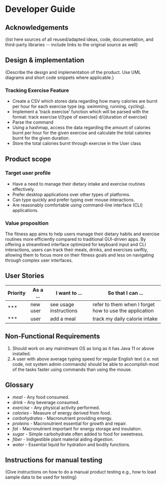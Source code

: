 # Developer Guide

## Acknowledgements

{list here sources of all reused/adapted ideas, code, documentation, and third-party libraries -- include links to the original source as well}

## Design & implementation

{Describe the design and implementation of the product. Use UML diagrams and short code snippets where applicable.}

### Tracking Exercise Feature
- Create a CSV which stores data regarding how many calories are burnt per hour for each exercise type (eg. swimming, running, cycling).
- Implement a 'track exercise' function which will be parsed with the format:
  track exercise t/{type of exercise} d/{duration of exercise}
- Parse the command
- Using a hashmap, access the data regarding the amount of calories burnt per hour for the given exercise and calculate the total calories burnt for the given duration.
- Store the total calories burnt through exercise in the User class


## Product scope
### Target user profile
- Have a need to manage their dietary intake and exercise routines effectively.
- Prefer desktop applications over other types of platforms.
- Can type quickly and prefer typing over mouse interactions.
- Are reasonably comfortable using command-line interface (CLI) applications.

### Value proposition

The fitness app aims to help users manage their dietary habits and exercise routines more efficiently compared to traditional GUI-driven apps. 
By offering a streamlined interface optimized for keyboard input and CLI interactions, users can track their meals, drinks, and exercises swiftly, allowing them to focus more on their fitness goals and less on navigating through complex user interfaces.

## User Stories

| Priority | As a ... | I want to ...          | So that I can ...                                      |
|----------|----------|------------------------|--------------------------------------------------------|
| ***      |new user| see usage instructions | refer to them when I forget how to use the application |
| ***      |user| add a meal | track my daily calorie intake                          |

## Non-Functional Requirements

1. Should work on any mainstream OS as long as it has Java 11 or above installed.
2. A user with above average typing speed for regular English text (i.e. not code, not system admin commands) should be able to accomplish most of the tasks faster using commands than using the mouse.

## Glossary

* *meal* - Any food consumed.
* *drink* - Any beverage consumed.
* *exercise* - Any physical activity performed.
* *calories* - Measure of energy derived from food.
* *carbohydrates* - Macronutrient providing energy.
* *proteins* - Macronutrient essential for growth and repair.
* *fat* - Macronutrient important for energy storage and insulation.
* *sugar* - Simple carbohydrate often added to food for sweetness.
* *fiber* - Indigestible plant material aiding digestion.
* *water* - Essential liquid for hydration and bodily functions.


## Instructions for manual testing

{Give instructions on how to do a manual product testing e.g., how to load sample data to be used for testing}

